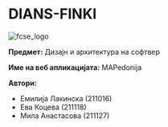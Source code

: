 # DIANS-FINKI
![fcse_logo](https://2018.skopje.wordcamp.org/files/2018/09/Logo_FINKI_UKIM_EN.jpg)



**Предмет:** Дизајн и архитектура на софтвер

**Име на веб апликацијата:** MAPedonija

**Автори:**
- Емилија Лакинска (211016)
- Ева Коцева (211118)
- Мила Анастасова (211127)
